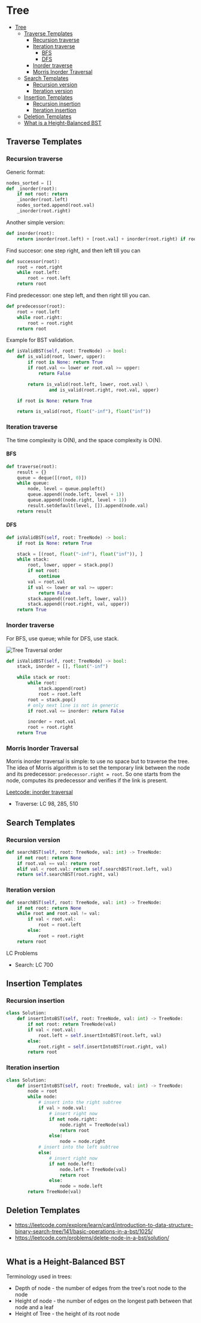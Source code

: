 # Tree

- [Tree](#tree)
  - [Traverse Templates](#traverse-templates)
    - [Recursion traverse](#recursion-traverse)
    - [Iteration traverse](#iteration-traverse)
      - [BFS](#bfs)
      - [DFS](#dfs)
    - [Inorder traverse](#inorder-traverse)
    - [Morris Inorder Traversal](#morris-inorder-traversal)
  - [Search Templates](#search-templates)
    - [Recursion version](#recursion-version)
    - [Iteration version](#iteration-version)
  - [Insertion Templates](#insertion-templates)
    - [Recursion insertion](#recursion-insertion)
    - [Iteration insertion](#iteration-insertion)
  - [Deletion Templates](#deletion-templates)
  - [What is a Height-Balanced BST](#what-is-a-height-balanced-bst)

## Traverse Templates

### Recursion traverse

Generic format:

```python
nodes_sorted = []
def _inorder(root):
    if not root: return
    _inorder(root.left)
    nodes_sorted.append(root.val)
    _inorder(root.right)
```

Another simple version:

```python
def inorder(root):
    return inorder(root.left) + [root.val] + inorder(root.right) if root else []
```

Find succesor: one step right, and then left till you can

```python
def successor(root):
    root = root.right
    while root.left:
        root = root.left
    return root
```

Find predecessor: one step left, and then right till you can.

```python
def predecessor(root):
    root = root.left
    while root.right:
        root = root.right
    return root
```

Example for BST validation.

```python
def isValidBST(self, root: TreeNode) -> bool:
    def is_valid(root, lower, upper):
        if root is None: return True
        if root.val <= lower or root.val >= upper:
            return False

        return is_valid(root.left, lower, root.val) \
                and is_valid(root.right, root.val, upper)

    if root is None: return True

    return is_valid(root, float("-inf"), float("inf"))
```

### Iteration traverse

The time complexity is O(N), and the space complexity is O(N).

#### BFS

```python
def traverse(root):
    result = {}
    queue = deque([(root, 0)])
    while queue:
        node, level = queue.popleft()
        queue.append((node.left, level + 1))
        queue.append((node.right, level + 1))
        result.setdefault(level, []).append(node.val)
    return result
```

#### DFS

```python
def isValidBST(self, root: TreeNode) -> bool:
    if root is None: return True

    stack = [(root, float("-inf"), float("inf")), ]
    while stack:
        root, lower, upper = stack.pop()
        if not root:
            continue
        val = root.val
        if val <= lower or val >= upper:
            return False
        stack.append((root.left, lower, val))
        stack.append((root.right, val, upper))
    return True
```

### Inorder traverse

For BFS, use queue; while for DFS, use stack.

![Tree Traversal order](tree_traverse.png)

```python
def isValidBST(self, root: TreeNode) -> bool:
    stack, inorder = [], float("-inf")

    while stack or root:
        while root:
            stack.append(root)
            root = root.left
        root = stack.pop()
        # only next line is not in generic
        if root.val <= inorder: return False

        inorder = root.val
        root = root.right
    return True
```

### Morris Inorder Traversal

Morris inorder traversal is simple: to use no space but to traverse the tree.
The idea of Morris algorithm is to set the temporary link between the node and its predecessor: `predecessor.right = root`. So one starts from the node, computes its predecessor and verifies if the link is present.

[Leetcode: inorder traversal](https://leetcode.com/articles/recover-binary-search-tree/)

* Traverse: LC 98, 285, 510

## Search Templates

### Recursion version

```python
def searchBST(self, root: TreeNode, val: int) -> TreeNode:
    if not root: return None
    if root.val == val: return root
    elif val < root.val: return self.searchBST(root.left, val)
    return self.searchBST(root.right, val)
```

### Iteration version

```python
def searchBST(self, root: TreeNode, val: int) -> TreeNode:
    if not root: return None
    while root and root.val != val:
        if val < root.val:
            root = root.left
        else:
            root = root.right
    return root
```

LC Problems

* Search: LC 700

## Insertion Templates

### Recursion insertion

```python
class Solution:
    def insertIntoBST(self, root: TreeNode, val: int) -> TreeNode:
        if not root: return TreeNode(val)
        if val < root.val:
            root.left = self.insertIntoBST(root.left, val)
        else:
            root.right = self.insertIntoBST(root.right, val)
        return root
```

### Iteration insertion

```python
class Solution:
    def insertIntoBST(self, root: TreeNode, val: int) -> TreeNode:
        node = root
        while node:
            # insert into the right subtree
            if val > node.val:
                # insert right now
                if not node.right:
                    node.right = TreeNode(val)
                    return root
                else:
                    node = node.right
            # insert into the left subtree
            else:
                # insert right now
                if not node.left:
                    node.left = TreeNode(val)
                    return root
                else:
                    node = node.left
        return TreeNode(val)
```

## Deletion Templates

* <https://leetcode.com/explore/learn/card/introduction-to-data-structure-binary-search-tree/141/basic-operations-in-a-bst/1025/>
* <https://leetcode.com/problems/delete-node-in-a-bst/solution/>

```python

```

## What is a Height-Balanced BST

Terminology used in trees:

* Depth of node - the number of edges from the tree's root node to the node
* Height of node - the number of edges on the longest path between that node and a leaf
* Height of Tree - the height of its root node
